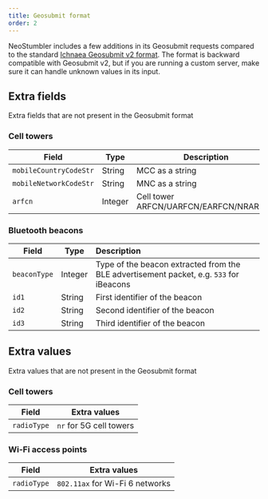 ```yaml
---
title: Geosubmit format
order: 2
---
```



NeoStumbler includes a few additions in its Geosubmit requests compared to the
standard [Ichnaea Geosubmit v2 format](https://ichnaea.readthedocs.io/en/latest/api/geosubmit2.html).
The format is backward compatible with Geosubmit v2, but if you are running a custom server, make
sure it can handle unknown values in its input.

## Extra fields

Extra fields that are not present in the Geosubmit format

### Cell towers

| Field                  | Type    | Description                            |
|------------------------|---------|----------------------------------------|
| `mobileCountryCodeStr` | String  | MCC as a string                        |
| `mobileNetworkCodeStr` | String  | MNC as a string                        |
| `arfcn`                | Integer | Cell tower ARFCN/UARFCN/EARFCN/NRARFCN |

### Bluetooth beacons

| Field        | Type    | Description                                                                             |
|--------------|---------|:----------------------------------------------------------------------------------------|
| `beaconType` | Integer | Type of the beacon extracted from the BLE advertisement packet, e.g. `533` for iBeacons |
| `id1`        | String  | First identifier of the beacon                                                          |
| `id2`        | String  | Second identifier of the beacon                                                         |
| `id3`        | String  | Third identifier of the beacon                                                          |

## Extra values

Extra values that are not present in the Geosubmit format

### Cell towers

| Field       | Extra values            |
|-------------|-------------------------|
| `radioType` | `nr` for 5G cell towers |

### Wi-Fi access points

| Field       | Extra values                    |
|-------------|---------------------------------|
| `radioType` | `802.11ax` for Wi-Fi 6 networks |
